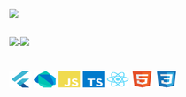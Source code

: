 <img loading="lazy" src= "https://www.codewars.com/users/Ewaric/badges/large"></img><br>

##

<a href="https://github.com/Ewaric/github-readme-stats">
  <img height=200 align="center" src="https://github-readme-stats.vercel.app/api?username=Ewaric&theme=tokyonight" />
</a>
<a href="https://github.com/Ewaric/convoychat">
  <img height=200 align="center" src="https://github-readme-stats.vercel.app/api/top-langs?username=Ewaric&layout=compact&theme=tokyonight&langs_count=8&card_width=320" />
</a>

##

<div style="display: inline_block"><br>
  <img align="center" alt="Ewas-Flutter" height="30" width="40" src="https://raw.githubusercontent.com/devicons/devicon/master/icons/flutter/flutter-original.svg">
  <img align="center" alt="Ewas-Dart" height="30" width="40" src="https://raw.githubusercontent.com/devicons/devicon/master/icons/dart/dart-original.svg">
  <img align="center" alt="Ewas-JS" height="30" width="40" src="https://raw.githubusercontent.com/devicons/devicon/master/icons/javascript/javascript-plain.svg">
  <img align="center" alt="Ewas-Ts" height="30" width="40" src="https://raw.githubusercontent.com/devicons/devicon/master/icons/typescript/typescript-plain.svg">
  <img align="center" alt="Ewas-React" height="30" width="40" src="https://raw.githubusercontent.com/devicons/devicon/master/icons/react/react-original.svg">
  <img align="center" alt="Ewas-HTML" height="30" width="40" src="https://raw.githubusercontent.com/devicons/devicon/master/icons/html5/html5-original.svg">
  <img align="center" alt="Ewas-CSS" height="30" width="40" src="https://raw.githubusercontent.com/devicons/devicon/master/icons/css3/css3-original.svg">
  
</div>

